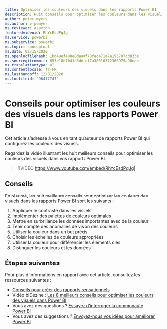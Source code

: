 ```yaml
---
title: Optimiser les couleurs des visuels dans les rapports Power BI
description: Huit conseils pour optimiser les couleurs dans les visuels de rapports Power BI, dans Power BI Desktop ou dans le service Power BI.
author: peter-myers
ms.author: v-pemyer
ms.reviewer: asaxton
featuredvideoid: RhYcEsdPqJg
ms.service: powerbi
ms.subservice: powerbi
ms.topic: conceptual
ms.date: 02/15/2020
ms.openlocfilehash: 1bd49ef488e8daa8f78faca71a7a195707cd833e
ms.sourcegitcommit: 653e18d7041d3dd1cf7a38010372366975a98eae
ms.translationtype: HT
ms.contentlocale: fr-FR
ms.lasthandoff: 12/01/2020
ms.locfileid: "96417747"
---
```

# <a name="tips-to-optimize-visual-colors-in-power-bi-reports"></a>Conseils pour optimiser les couleurs des visuels dans les rapports Power BI

Cet article s’adresse à vous en tant qu’auteur de rapports Power BI qui configurez les couleurs des visuels.

Regardez la vidéo illustrant les huit meilleurs conseils pour optimiser les couleurs des visuels dans vos rapports Power BI.

> [!VIDEO https://www.youtube.com/embed/RhYcEsdPqJg]

## <a name="tips"></a>Conseils

En résumé, les huit meilleurs conseils pour optimiser les couleurs des visuels dans les rapports Power BI sont les suivants :

1. Appliquer le contraste dans les visuels
1. Implémenter des palettes de couleurs optimales
1. Mettre en surbrillance les données importantes avec de la couleur
1. Tenir compte des anomalies de vision des couleurs
1. Utiliser la couleur dans un but précis
1. Choisir les échelles de couleurs appropriées
1. Utiliser la couleur pour différencier les éléments clés
1. Distinguer les couleurs et les données

## <a name="next-steps"></a>Étapes suivantes

Pour plus d’informations en rapport avec cet article, consultez les ressources suivantes :

- [Conseils pour créer des rapports sensationnels](../create-reports/desktop-tips-and-tricks-for-creating-reports.md)
- Vidéo biDezine : [Les 8 meilleurs conseils pour optimiser les couleurs des visuels dans Power BI](https://www.youtube.com/watch?v=RhYcEsdPqJg)
- Vous avez des questions ? [Essayez d’interroger la communauté Power BI](https://community.powerbi.com/)
- Vous avez des suggestions ? [Envoyez-nous vos idées pour améliorer Power BI](https://ideas.powerbi.com)

